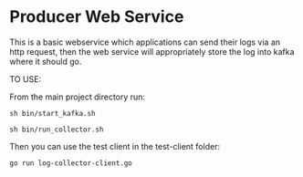 # Producer Web Service 

This is a basic webservice which applications can send their logs via an http request, then the web service
will appropriately store the log into kafka where it should go.

TO USE:

From the main project directory run:

	sh bin/start_kafka.sh

	sh bin/run_collector.sh


Then you can use the test client in the test-client folder:

	go run log-collector-client.go
